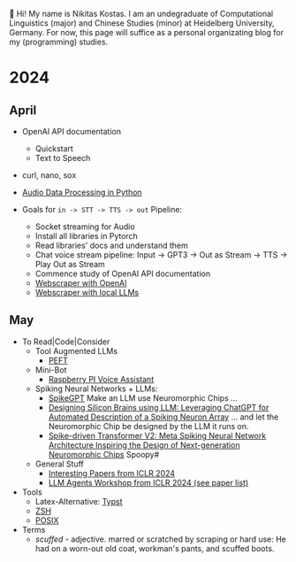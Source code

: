 👋 Hi! My name is Nikitas Kostas. I am an undegraduate of Computational Linguistics (major) and Chinese Studies (minor) at Heidelberg University, Germany. For now, this page will suffice as a personal organizating blog for my (programming) studies.

# 2024
## April
- OpenAI API documentation
  - Quickstart
  - Text to Speech
- curl, nano, sox
- [Audio Data Processing in Python](https://www.youtube.com/watch?v=ZqpSb5p1xQo)
        
- Goals for ``` in -> STT -> TTS -> out ``` Pipeline:
  - Socket streaming for Audio
  - Install all libraries in Pytorch
  - Read libraries' docs and understand them
  - Chat voice stream pipeline: Input -> GPT3 -> Out as Stream -> TTS -> Play Out as Stream
  - Commence study of OpenAI API documentation
  - [Webscraper with OpenAI](https://github.com/trancethehuman/entities-extraction-web-scraper)
  - [Webscraper with local LLMs](https://github.com/rohan-paul/LLM-FineTuning-Large-Language-Models/blob/main/Web%20scraping%20with%20Large%20Language%20Models%20(LLM)-AnthropicAI%20%2B%20LangChainAI.ipynb)

## May
- To Read|Code|Consider
  - Tool Augmented LLMs
    - [PEFT](https://github.com/huggingface/peft)
  - Mini-Bot
    - [Raspberry PI Voice Assistant](https://github.com/nkasmanoff/pi-card)
  - Spiking Neural Networks + LLMs:
    - [SpikeGPT](https://arxiv.org/abs/2302.13939) Make an LLM use Neuromorphic Chips ...
    - [Designing Silicon Brains using LLM: Leveraging ChatGPT for Automated Description of a Spiking Neuron Array](https://arxiv.org/abs/2402.10920) ... and let the Neuromorphic Chip be designed by the LLM it runs on.
    - [Spike-driven Transformer V2: Meta Spiking Neural Network Architecture Inspiring the Design of Next-generation Neuromorphic Chips](https://arxiv.org/abs/2404.03663) Spoopy#
  - General Stuff
    - [Interesting Papers from ICLR 2024](https://openreview.net/group?id=ICLR.cc/2024/Conference#tab-accept-oral)
    - [LLM Agents Workshop from ICLR 2024 (see paper list)](https://llmagents.github.io/)
- Tools
  - Latex-Alternative: [Typst](https://typst.app/)
  - [ZSH](https://www.geeksforgeeks.org/creating-and-running-bash-and-zsh-scripts/)
  - [POSIX](https://www.computerweekly.com/de/definition/POSIX-Portable-Operating-System-Interface)
- Terms
  - _scuffed_ - adjective. marred or scratched by scraping or hard use: He had on a worn-out old coat, workman's pants, and scuffed boots.

<!---
nikitaskostas/nikitaskostas is a ✨ special ✨ repository because its `README.md` (this file) appears on your GitHub profile.
You can click the Preview link to take a look at your changes.
--->
